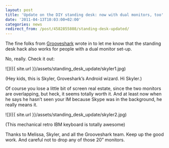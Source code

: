 ```yaml
---
layout: post
title: 'Update on the DIY standing desk: now with dual monitors, too'
date: '2011-04-13T10:03:00+02:00'
categories: news
redirect_from: /post/4582855808/standing-desk-updated/
---
```

The fine folks from [Grooveshark](http://www.grooveshark.com/) wrote in to let me know that the standing desk hack also works for people with a dual monitor set-up.

No, really. Check it out:

![]({{ site.url }}/assets/standing_desk_update/skyler1.jpg)

(Hey kids, this is Skyler, Groveshark’s Android wizard. Hi Skyler.)

Of course you lose a little bit of screen real estate, since the two monitors are overlapping, but heck, it seems totally worth it. And at least now when he says he hasn’t seen your IM because Skype was in the background, he really means it.

![]({{ site.url }}/assets/standing_desk_update/skyler2.jpg)

(This mechanical retro IBM keyboard is totally awesome)

Thanks to Melissa, Skyler, and all the Grooveshark team. Keep up the good work. And careful not to drop any of those 20” monitors.
